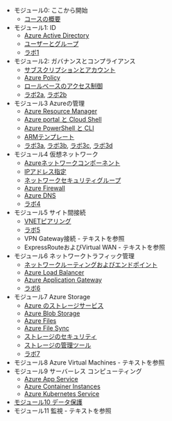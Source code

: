 
- モジュール0: ここから開始
  - [コースの概要](mod00.md)
- モジュール1: ID
  - [Azure Active Directory](mod01-01-aad.md)
  - [ユーザーとグループ](mod01-02-user.md)
  - [ラボ1](https://github.com/hiryamada/AZ-104JA-MicrosoftAzureAdministrator/blob/master/Instructions/Labs/LAB_01-Manage_Azure_AD_Identities.md)
- モジュール2: ガバナンスとコンプライアンス
  - [サブスクリプションとアカウント](mod02-01-subscription.md)
  - [Azure Policy](mod02-02-policy.md)
  - [ロールベースのアクセス制御](mod02-03-rbac.md)
  - [ラボ2a](https://github.com/hiryamada/AZ-104JA-MicrosoftAzureAdministrator/blob/master/Instructions/Labs/LAB_02a_Manage_Subscriptions_and_RBAC.md), [ラボ2b](https://github.com/hiryamada/AZ-104JA-MicrosoftAzureAdministrator/blob/master/Instructions/Labs/LAB_02b-Manage_Governance_via_Azure_Policy.md)
- モジュール3 Azureの管理
  - [Azure Resource Manager](mod03-01-arm.md)
  - [Azure portal と Cloud Shell](mod03-02-portal.md)
  - [Azure PowerShell と CLI](mod03-03-psh-cli.md)
  - [ARMテンプレート](mod03-04-template.md)
  - [ラボ3a](https://github.com/hiryamada/AZ-104JA-MicrosoftAzureAdministrator/blob/master/Instructions/Labs/LAB_03a-Manage_Azure_Resources_by_Using_the_Azure_Portal.md), [ラボ3b](https://github.com/hiryamada/AZ-104JA-MicrosoftAzureAdministrator/blob/master/Instructions/Labs/LAB_03b-Manage_Azure_Resources_by_Using_ARM_Templates.md), [ラボ3c](https://github.com/hiryamada/AZ-104JA-MicrosoftAzureAdministrator/blob/master/Instructions/Labs/LAB_03c-Manage_Azure_Resources_by_Using_Azure_PowerShell.md), [ラボ3d](https://github.com/hiryamada/AZ-104JA-MicrosoftAzureAdministrator/blob/master/Instructions/Labs/LAB_03d-Manage_Azure_Resources_by_Using_Azure_CLI.md)
- モジュール4 仮想ネットワーク
  - [Azureネットワークコンポーネント](mod04-01-vnet.md)
  - [IPアドレス指定](mod04-02-ip.md)
  - [ネットワークセキュリティグループ](mod04-03-nsg.md)
  - [Azure Firewall](mod04-04-firewall.md)
  - [Azure DNS](mod04-05-dns.md)
  - [ラボ4](https://github.com/MicrosoftLearning/AZ-104JA-MicrosoftAzureAdministrator/blob/master/Instructions/Labs/LAB_04-Implement_Virtual_Networking.md)
- モジュール5 サイト間接続
  - [VNETピアリング](mod05-01-peering.md)
  - [ラボ5](https://github.com/MicrosoftLearning/AZ-104JA-MicrosoftAzureAdministrator/blob/master/Instructions/Labs/LAB_05-Implement_Intersite_Connectivity.md)
  - VPN Gateway接続 - テキストを参照
  - ExpressRouteおよびVirtual WAN - テキストを参照
- モジュール6 ネットワークトラフィック管理
  - [ネットワークルーティングおよびエンドポイント](mod06-01-routing.md)
  - [Azure Load Balancer](mod06-02-lb.md)
  - [Azure Application Gateway](mod06-03-appgw.md)
  - [ラボ6](https://github.com/MicrosoftLearning/AZ-104JA-MicrosoftAzureAdministrator/blob/master/Instructions/Labs/LAB_06-Implement_Network_Traffic_Management.md)
- モジュール7 Azure Storage
  - [Azure のストレージサービス](mod07-01-storage.md)
  - [Azure Blob Storage](mod07-02-blob.md)
  - [Azure Files](mod07-03-files.md)
  - [Azure File Sync](mod07-04-filesync.md)
  - [ストレージのセキュリティ](mod07-05-security.md)
  - [ストレージの管理ツール](mod07-06-admin.md)
  - [ラボ7](https://github.com/MicrosoftLearning/AZ-104JA-MicrosoftAzureAdministrator/blob/master/Instructions/Labs/LAB_07-Manage_Azure_Storage.md)
- モジュール8 Azure Virtual Machines - テキストを参照
- モジュール9 サーバーレス コンピューティング
  - [Azure App Service](mod09-01-appservice.md)
  - [Azure Container Instances](mod09-02-container.md)
  - [Azure Kubernetes Service](mod09-03-aks.md)
- [モジュール10 データ保護](mod10-backup.md)
- モジュール11 監視 - テキストを参照
